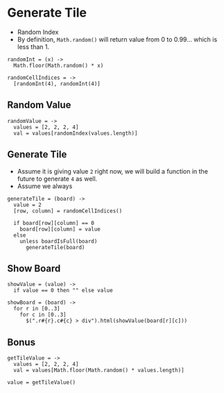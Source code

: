 # Generate Tile

- Random Index
- By definition, `Math.random()` will return value from 0 to 0.99... which is less than 1.

```
randomInt = (x) ->
  Math.floor(Math.random() * x)

randomCellIndices = ->
  [randomInt(4), randomInt(4)]
```

## Random Value

```
randomValue = ->
  values = [2, 2, 2, 4]
  val = values[randomIndex(values.length)]
```

## Generate Tile

- Assume it is giving value `2` right now, we will build a function in the future to generate `4` as well.
- Assume we always

```
generateTile = (board) ->
  value = 2
  [row, column] = randomCellIndices()

  if board[row][column] == 0
    board[row][column] = value
  else
    unless boardIsFull(board)
      generateTile(board)
```

## Show Board

```
showValue = (value) ->
  if value == 0 then "" else value

showBoard = (board) ->
  for r in [0..3]
    for c in [0..3]
      $(".r#{r}.c#{c} > div").html(showValue(board[r][c]))
```

## Bonus

```
getTileValue = ->
  values = [2, 2, 2, 4]
  val = values[Math.floor(Math.random() * values.length)]

value = getTileValue()
```